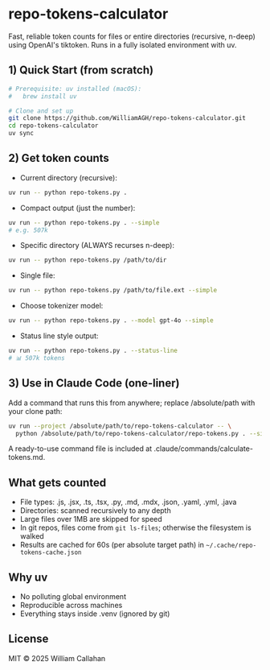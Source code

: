 # repo-tokens-calculator

Fast, reliable token counts for files or entire directories (recursive, n-deep) using OpenAI's tiktoken. Runs in a fully isolated environment with uv.

## 1) Quick Start (from scratch)

```bash
# Prerequisite: uv installed (macOS):
#   brew install uv

# Clone and set up
git clone https://github.com/WilliamAGH/repo-tokens-calculator.git
cd repo-tokens-calculator
uv sync
```

## 2) Get token counts

- Current directory (recursive):
```bash
uv run -- python repo-tokens.py .
```

- Compact output (just the number):
```bash
uv run -- python repo-tokens.py . --simple
# e.g. 507k
```

- Specific directory (ALWAYS recurses n-deep):
```bash
uv run -- python repo-tokens.py /path/to/dir
```

- Single file:
```bash
uv run -- python repo-tokens.py /path/to/file.ext --simple
```

- Choose tokenizer model:
```bash
uv run -- python repo-tokens.py . --model gpt-4o --simple
```

- Status line style output:
```bash
uv run -- python repo-tokens.py . --status-line
# 📊 507k tokens
```

## 3) Use in Claude Code (one-liner)

Add a command that runs this from anywhere; replace /absolute/path with your clone path:
```bash
uv run --project /absolute/path/to/repo-tokens-calculator -- \
  python /absolute/path/to/repo-tokens-calculator/repo-tokens.py . --simple
```

A ready-to-use command file is included at .claude/commands/calculate-tokens.md.

## What gets counted

- File types: .js, .jsx, .ts, .tsx, .py, .md, .mdx, .json, .yaml, .yml, .java
- Directories: scanned recursively to any depth
- Large files over 1MB are skipped for speed
- In git repos, files come from `git ls-files`; otherwise the filesystem is walked
- Results are cached for 60s (per absolute target path) in `~/.cache/repo-tokens-cache.json`

## Why uv

- No polluting global environment
- Reproducible across machines
- Everything stays inside .venv (ignored by git)

## License

MIT © 2025 William Callahan
